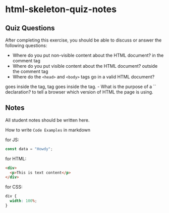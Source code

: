 # html-skeleton-quiz-notes

## Quiz Questions

After completing this exercise, you should be able to discuss or answer the following questions:

- Where do you put non-visible content about the HTML document?
in the <!-- --> comment tag
- Where do you put visible content about the HTML document?
outside the <!-- --> comment tag
- Where do the `<head>` and `<body>` tags go in a valid HTML document?
<head> goes inside the <body> tag, <body> tag goes inside the <html> tag.
- What is the purpose of a `<!DOCTYPE>` declaration?
to tell a browser which version of HTML the page is using.

## Notes

All student notes should be written here.


How to write `Code Examples` in markdown

for JS:

```javascript
const data = "Howdy";
```

for HTML:

```html
<div>
  <p>This is text content</p>
</div>
```

for CSS:

```css
div {
  width: 100%;
}
```
